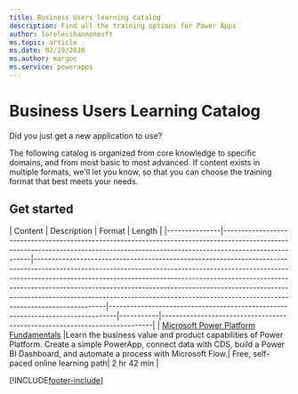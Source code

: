 ```yaml
---
title: Business Users learning catalog
description: Find all the training options for Power Apps
author: loreleishannonmsft
ms.topic: article
ms.date: 02/19/2020
ms.author: margoc
ms.service: powerapps
---
```


# Business Users Learning Catalog

Did you just get a new application to use? 

The following catalog is organized from core knowledge to specific domains, and from most basic to most advanced. If content exists in multiple formats, we'll let you know, so that you can choose the training format that best meets your needs. 
 

## Get started

| Content  | Description  | Format  | Length    | 
|---------------|------------------------------------------------------------------------------------------------------------------------------------------------------------------------------------|--------------------------------------------------------------------------------------------------------------------------------------------------------------------------------------------------------------------------------------------------------------------------------------------------------------------------------------------------------------------------------------------------------------------------|--------------------------------------------------------------------------------|-----------|---------------------------------------------------------------------------|
| [Microsoft Power Platform Fundamentals](https://docs.microsoft.com/learn/paths/power-plat-fundamentals/)	|Learn the business value and product capabilities of Power Platform. Create a simple PowerApp, connect data with CDS, build a Power BI Dashboard, and automate a process with Microsoft Flow.|	Free, self-paced online learning path|	2 hr 42 min |


[!INCLUDE[footer-include](../includes/footer-banner.md)]